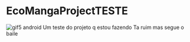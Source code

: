# EcoMangaProjectTESTE
![gif5](https://github.com/anabtzz/EcoMangaProjectTESTE/assets/128055760/7a7e15aa-d327-4109-b903-d7dd0fea838f)
android
Um teste do projeto q estou fazendo 
Ta ruim mas segue o baile
